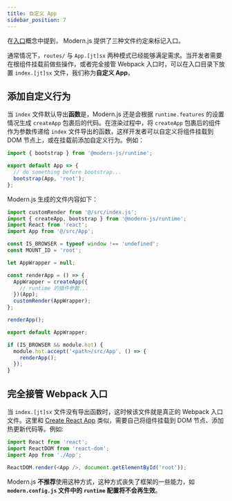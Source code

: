```yaml
---
title: 自定义 App
sidebar_position: 7
---
```


在[入口](/docs/guides/concept/entries)概念中提到， Modern.js 提供了三种文件约定来标记入口。

通常情况下，`routes/` 与 `App.[jt]sx` 两种模式已经能够满足需求。当开发者需要在根组件挂载前做些操作，或者完全接管 Webpack 入口时，可以在入口目录下放置 `index.[jt]sx` 文件，我们称为**自定义 App**。

## 添加自定义行为

当 `index` 文件默认导出**函数**是，Modern.js 还是会根据 `runtime.features` 的设置情况生成 `createApp` 包裹后的代码。在渲染过程中，将 `createApp` 包裹后的组件作为参数传递给 `index` 文件导出的函数，这样开发者可以自定义将组件挂载到 DOM 节点上，或在挂载前添加自定义行为。例如：

```js title=src/index.jsx
import { bootstrap } from '@modern-js/runtime';

export default App => {
  // do something before bootstrap...
  bootstrap(App, 'root');
};
```

Modern.js 生成的文件内容如下：

```js
import customRender from '@/src/index.js';
import { createApp, bootstrap } from '@modern-js/runtime';
import React from 'react';
import App from '@/src/App';

const IS_BROWSER = typeof window !== 'undefined';
const MOUNT_ID = 'root';

let AppWrapper = null;

const renderApp = () => {
  AppWrapper = createApp({
    // runtime 的插件参数...
  })(App);
  customRender(AppWrapper);
};

renderApp();

export default AppWrapper;

if (IS_BROWSER && module.hot) {
  module.hot.accept('<path>/src/App', () => {
    renderApp();
  });
}
```

## 完全接管 Webpack 入口

当 `index.[jt]sx` 文件没有导出函数时，这时候该文件就是真正的 Webpack 入口文件。这里和 [Create React App](https://github.com/facebook/create-react-app) 类似，需要自己将组件挂载到 DOM 节点、添加热更新代码等。例如:

```js title=src/index.jsx
import React from 'react';
import ReactDOM from 'react-dom';
import App from './App';

ReactDOM.render(<App />, document.getElementById('root'));
```

Modern.js **不推荐**使用这种方式，这种方式丧失了框架的一些能力，如 **`modern.config.js` 文件中的 `runtime` 配置将不会再生效**。

